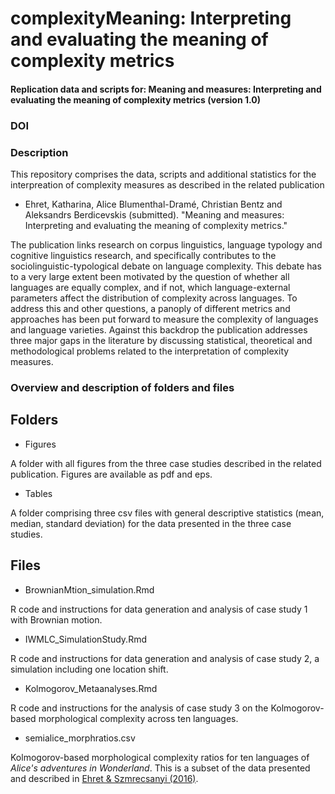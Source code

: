 # complexityMeaning: Interpreting and evaluating the meaning of complexity metrics

#### Replication data and scripts for: Meaning and measures: Interpreting and evaluating the meaning of complexity metrics (version 1.0)

### DOI


### Description

This repository comprises the data, scripts and additional statistics for the interpreation of complexity measures as described in the related publication

* Ehret, Katharina, Alice Blumenthal-Dramé, Christian Bentz and Aleksandrs Berdicevskis (submitted). "Meaning and measures: Interpreting and evaluating the meaning of complexity metrics." 

The publication links research on corpus linguistics, language typology and cognitive linguistics research, and specifically contributes to the sociolinguistic-typological debate on language complexity. This debate has to a very large extent been motivated by the question of whether all languages are equally complex, and if not, which language-external parameters affect the distribution of complexity across languages. To address this and other questions, a panoply of different metrics and approaches has been put forward to measure the complexity of languages and language varieties. Against this backdrop the publication addresses three major gaps in the literature by discussing statistical, theoretical and methodological problems related to the interpretation of complexity measures.


### Overview and description of folders and files

## Folders

* Figures

A folder with all figures from the three case studies described in the related publication. Figures are available as pdf and eps.

* Tables

A folder comprising three csv files with general descriptive statistics (mean, median, standard deviation) for the data presented in the three case studies. 

## Files

* BrownianMtion_simulation.Rmd

R code and instructions for data generation and analysis of case study 1 with Brownian motion.

* IWMLC_SimulationStudy.Rmd

R code and instructions for data generation and analysis of case study 2, a simulation including one location shift.

* Kolmogorov_Metaanalyses.Rmd

R code and instructions for the analysis of case study 3 on the Kolmogorov-based morphological complexity across ten languages. 

* semialice_morphratios.csv

Kolmogorov-based morphological complexity ratios for ten languages of *Alice's adventures in Wonderland*. This is a subset of the data presented and described in [Ehret & Szmrecsanyi (2016)](http://www.benszm.net/omnibuslit/Ehret_Szmrecsanyi_2016_proofs.pdf).





